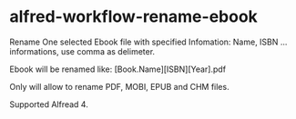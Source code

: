 # alfred-workflow-rename-ebook

Rename One selected Ebook file with specified Infomation: Name, ISBN ... informations, use comma as delimeter.

Ebook will be renamed like:
[Book.Name][ISBN][Year].pdf

Only will allow to rename PDF, MOBI, EPUB and CHM files.

Supported Alfread 4.